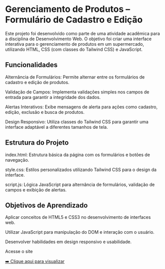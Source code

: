 # Gerenciamento de Produtos – Formulário de Cadastro e Edição

Este projeto foi desenvolvido como parte de uma atividade acadêmica para a disciplina de Desenvolvimento Web. O objetivo foi criar uma interface interativa para o gerenciamento de produtos em um supermercado, utilizando HTML, CSS (com classes do Tailwind CSS) e JavaScript.

## Funcionalidades

Alternância de Formulários: Permite alternar entre os formulários de cadastro e edição de produtos.

Validação de Campos: Implementa validações simples nos campos de entrada para garantir a integridade dos dados.

Alertas Interativos: Exibe mensagens de alerta para ações como cadastro, edição, exclusão e busca de produtos.

Design Responsivo: Utiliza classes do Tailwind CSS para garantir uma interface adaptável a diferentes tamanhos de tela.

## Estrutura do Projeto

index.html: Estrutura básica da página com os formulários e botões de navegação.

style.css: Estilos personalizados utilizando Tailwind CSS para o design da interface.

script.js: Lógica JavaScript para alternância de formulários, validação de campos e exibição de alertas.

## Objetivos de Aprendizado

Aplicar conceitos de HTML5 e CSS3 no desenvolvimento de interfaces web.

Utilizar JavaScript para manipulação do DOM e interação com o usuário.

Desenvolver habilidades em design responsivo e usabilidade.

Acesse o site

[➡️ Clique aqui para visualizar](https://edderderyck.github.io/product_form/)
